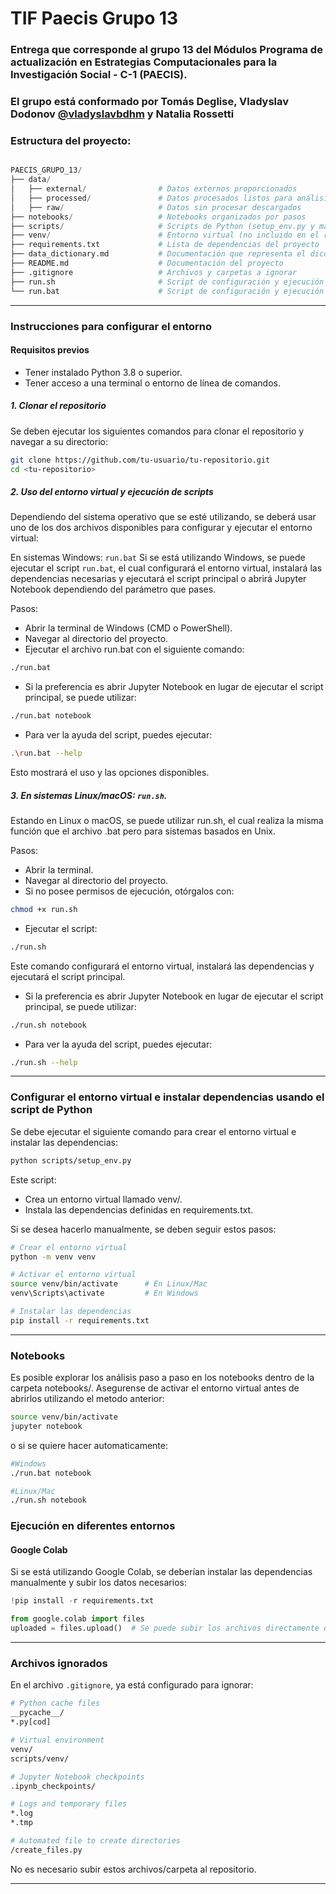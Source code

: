 # TIF Paecis Grupo 13
### Entrega que corresponde al grupo 13 del Módulos Programa de actualización en Estrategias Computacionales para la Investigación Social - C-1 (PAECIS). 
### El grupo está conformado por Tomás Deglise, Vladyslav Dodonov [@vladyslavbdhm](https://github.com/vladyslavbdhm) y Natalia Rossetti


### Estructura del proyecto: 

```python

PAECIS_GRUPO_13/
├── data/
│   ├── external/                # Datos externos proporcionados
│   ├── processed/               # Datos procesados listos para análisis
│   ├── raw/                     # Datos sin procesar descargados
├── notebooks/                   # Notebooks organizados por pasos
├── scripts/                     # Scripts de Python (setup_env.py y main_script.py)
├── venv/                        # Entorno virtual (no incluido en el repositorio)
├── requirements.txt             # Lista de dependencias del proyecto
├── data_dictionary.md           # Documentación que representa el diccionario de datos
├── README.md                    # Documentación del proyecto
├── .gitignore                   # Archivos y carpetas a ignorar
├── run.sh                       # Script de configuración y ejecución en Linux
└── run.bat                      # Script de configuración y ejecución en Windows
```
----------------------------------------------------------------------------------------------------------------

### Instrucciones para configurar el entorno

#### Requisitos previos
- Tener instalado Python 3.8 o superior.
- Tener acceso a una terminal o entorno de línea de comandos.

##### 1. Clonar el repositorio
Se deben ejecutar los siguientes comandos para clonar el repositorio y navegar a su directorio:

```bash
git clone https://github.com/tu-usuario/tu-repositorio.git
cd <tu-repositorio>
```

##### 2. Uso del entorno virtual y ejecución de scripts
Dependiendo del sistema operativo que se esté utilizando, se deberá usar uno de los dos archivos disponibles para configurar y ejecutar el entorno virtual:

En sistemas Windows: `run.bat`
Si se está utilizando Windows, se puede ejecutar el script `run.bat`, el cual configurará el entorno virtual, instalará las dependencias necesarias y ejecutará el script principal o abrirá Jupyter Notebook dependiendo del parámetro que pases.

Pasos:
- Abrir la terminal de Windows (CMD o PowerShell).
- Navegar al directorio del proyecto.
- Ejecutar el archivo run.bat con el siguiente comando:

```bash
./run.bat
```

- Si la preferencia es abrir Jupyter Notebook en lugar de ejecutar el script principal, se puede utilizar:
```bash
./run.bat notebook
```

- Para ver la ayuda del script, puedes ejecutar:
```bash
.\run.bat --help
```
Esto mostrará el uso y las opciones disponibles.

##### 3. En sistemas Linux/macOS: `run.sh`.

Estando en Linux o macOS, se puede utilizar run.sh, el cual realiza la misma función que el archivo .bat pero para sistemas basados en Unix.

Pasos:
- Abrir la terminal.
- Navegar al directorio del proyecto.
- Si no posee permisos de ejecución, otórgalos con:
```bash
chmod +x run.sh
```
- Ejecutar el script:
```bash
./run.sh
```
Este comando configurará el entorno virtual, instalará las dependencias y ejecutará el script principal.

- Si la preferencia es abrir Jupyter Notebook en lugar de ejecutar el script principal, se puede utilizar:
```bash
./run.sh notebook
```

- Para ver la ayuda del script, puedes ejecutar:
```bash
./run.sh --help
```
----------------------------------------------------------------------------------------------------------------

### Configurar el entorno virtual e instalar dependencias usando el script de Python
Se debe ejecutar el siguiente comando para crear el entorno virtual e instalar las dependencias:

```bash
python scripts/setup_env.py
```

Este script:
- Crea un entorno virtual llamado venv/.
- Instala las dependencias definidas en requirements.txt.

Si se desea hacerlo manualmente, se deben seguir estos pasos:
```bash
# Crear el entorno virtual
python -m venv venv

# Activar el entorno virtual
source venv/bin/activate      # En Linux/Mac
venv\Scripts\activate         # En Windows

# Instalar las dependencias
pip install -r requirements.txt
```

----------------------------------------------------------------------------------------------------------------

### Notebooks
Es posible explorar los análisis paso a paso en los notebooks dentro de la carpeta notebooks/. Asegurense de activar el entorno virtual antes de abrirlos utilizando el metodo anterior:

```bash
source venv/bin/activate
jupyter notebook
```
o si se quiere hacer automaticamente: 

```bash
#Windows
./run.bat notebook

#Linux/Mac
./run.sh notebook
```


###  Ejecución en diferentes entornos

#### **Google Colab**
Si se está utilizando Google Colab, se deberían instalar las dependencias manualmente y subir los datos necesarios:
```python
!pip install -r requirements.txt

from google.colab import files
uploaded = files.upload()  # Se puede subir los archivos directamente desde tu computadora
```
----------------------------------------------------------------------------------------------------------------

### Archivos ignorados
En el archivo `.gitignore`, ya está configurado para ignorar:

```bash
# Python cache files
__pycache__/
*.py[cod]

# Virtual environment
venv/
scripts/venv/

# Jupyter Notebook checkpoints
.ipynb_checkpoints/

# Logs and temporary files
*.log
*.tmp

# Automated file to create directories
/create_files.py
```

No es necesario subir estos archivos/carpeta al repositorio.

----------------------------------------------------------------------------------------------------------------

